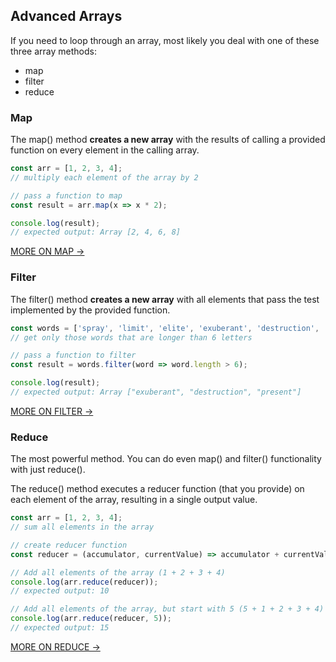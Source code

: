 ## Advanced Arrays
If you need to loop through an array, most likely you deal with one of these three array methods:
- map
- filter
- reduce
### Map
The map() method **creates a new array** with the results of calling a provided function on every element in the calling array.
```js
const arr = [1, 2, 3, 4]; 
// multiply each element of the array by 2

// pass a function to map
const result = arr.map(x => x * 2);

console.log(result);
// expected output: Array [2, 4, 6, 8]
```
[MORE ON MAP &rarr;](https://developer.mozilla.org/en-US/docs/Web/JavaScript/Reference/Global_Objects/Array/map)
### Filter
The filter() method **creates a new array** with all elements that pass the test implemented by the provided function.
```js
const words = ['spray', 'limit', 'elite', 'exuberant', 'destruction', 'present'];
// get only those words that are longer than 6 letters

// pass a function to filter
const result = words.filter(word => word.length > 6);

console.log(result);
// expected output: Array ["exuberant", "destruction", "present"]
```
[MORE ON FILTER &rarr;](https://developer.mozilla.org/en-US/docs/Web/JavaScript/Reference/Global_Objects/Array/filter)
### Reduce
The most powerful method. You can do even map() and filter() functionality with just reduce().

The reduce() method executes a reducer function (that you provide) on each element of the array, resulting in a single output value.
```js
const arr = [1, 2, 3, 4];
// sum all elements in the array

// create reducer function
const reducer = (accumulator, currentValue) => accumulator + currentValue;

// Add all elements of the array (1 + 2 + 3 + 4)
console.log(arr.reduce(reducer));
// expected output: 10

// Add all elements of the array, but start with 5 (5 + 1 + 2 + 3 + 4)
console.log(arr.reduce(reducer, 5));
// expected output: 15
```
[MORE ON REDUCE &rarr;](https://developer.mozilla.org/en-US/docs/Web/JavaScript/Reference/Global_Objects/Array/Reduce)
